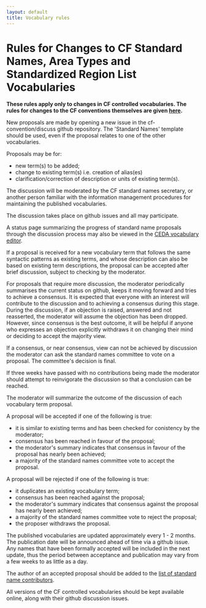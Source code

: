 ```yaml
---
layout: default
title: Vocabulary rules
---
```


# Rules for Changes to CF Standard Names, Area Types and Standardized Region List Vocabularies

**These rules apply only to changes in CF controlled vocabularies.
The rules for changes to the CF conventions themselves are given [here](http://cfconventions.org/rules.html).**

New proposals are made by opening a new issue in the cf-convention/discuss github repository.
The 'Standard Names' template should be used, even if the proposal relates to one of the other vocabularies.

Proposals may be for:
- new term(s) to be added;
- change to existing term(s) i.e. creation of alias(es)
- clarification/correction of description or units of existing term(s).

The discussion will be moderated by the CF standard names secretary, or another person familiar with the information management procedures for maintaining the published vocabularies.

The discussion takes place on github issues and all may participate.

A status page summarizing the progress of standard name proposals through the discussion process may also be viewed in the
[CEDA vocabulary editor](http://cfeditor.ceda.ac.uk/proposals/1?status=active&namefilter=&proposerfilter=&descfilter=&filter+and+display=filter).

If a proposal is received for a new vocabulary term that follows the same syntactic patterns as existing terms, and whose description can also be based on existing term descriptions, the proposal can be accepted after brief discussion, subject to checking by the moderator.

For proposals that require more discussion, the moderator periodically summarises the current status on github, keeps it moving forward and tries to achieve a consensus.
It is expected that everyone with an interest will contribute to the discussion and to achieving a consensus during this stage.
During the discussion, if an objection is raised, answered and not reasserted, the moderator will assume the objection has been dropped.
However, since consensus is the best outcome, it will be helpful if anyone who expresses an objection explicitly withdraws it on changing their mind or deciding to accept the majority view.

If a consensus, or near consensus, view can not be achieved by discussion the moderator can ask the standard names committee to vote on a proposal.
The committee's decision is final.

If three weeks have passed with no contributions being made the moderator should attempt to reinvigorate the discussion so that a conclusion can be reached.

The moderator will summarize the outcome of the discussion of each vocabulary term proposal.

A proposal will be accepted if one of the following is true:
- it is similar to existing terms and has been checked for conistency by the moderator;
- consensus has been reached in favour of the proposal;
- the moderator's summary indicates that consensus in favour of the proposal has nearly been achieved;
- a majority of the standard names committee vote to accept the proposal.

A proposal will be rejected if one of the following is true:
- it duplicates an existing vocabulary term;
- consensus has been reached against the proposal;
- the moderator's summary indicates that consensus against the proposal has nearly been achieved;
- a majority of the standard names committee vote to reject the proposal;
- the proposer withdraws the proposal.

The published vocabularies are updated approximately every 1 - 2 months.
The publication date will be announced ahead of time via a github issue.
Any names that have been formally accepted will be included in the next update, thus the period between acceptance and publication may vary from a few weeks to as little as a day.

The author of an accepted proposal should be added to the
[list of standard name contributors](http://cfconventions.org/Data/cf-standard-names/docs/standard-name-contributors.html).

All versions of the CF controlled vocabularies should be kept available online, along with their github discussion issues.
